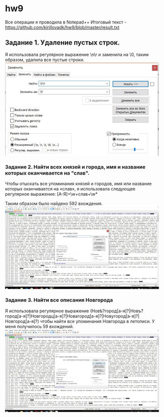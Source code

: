 # hw9
Все операции я проводила в Notepad++
Итоговый текст - https://github.com/kirillovadk/hw9/blob/master/result.txt
## Задание 1. Удаление пустых строк.
Я использовала регулярное выражение \n\r и заменила на \0, таким образом, удалила все пустые строки.
![](https://github.com/kirillovadk/hw9/blob/master/%D1%86%D0%B31.jpg)
### Задание 2. Найти всех князей и города, имя и название которых оканчивается на "слав".
Чтобы отыскать все упоминания князей и городов, имя или название которых оканчивается на «слав», я использовала следующее регулярное выражение: [А-Я]+\w+слав+\w*

Таким образом было найдено 592 вхождения.
![](https://github.com/kirillovadk/hw9/blob/master/%D1%86%D1%86%D0%B32.jpg)
### Задание 3. Найти все описания Новгорода
Я использовала регулярное выражение (Новѣ?город[а-я]?|Новъ?город[а-я]?|Новгородц[а-я]?|Новагород[а-я]?|Новугород[а-я]?|Новгород[а-я]?) чтобы найти все упоминания Новгорода в летописи. У меня получилось 59 вхождений. 
![](https://github.com/kirillovadk/hw9/blob/master/%D1%86%D0%B32.jpg)
